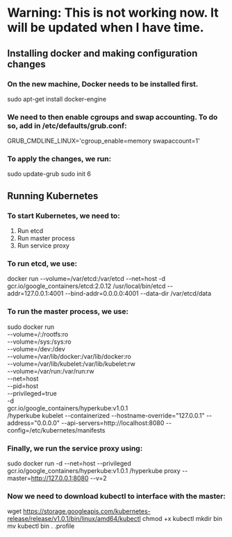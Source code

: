 # Warning: This is not working now. It will be updated when I have time.

## Installing docker and making configuration changes

### On the new machine, Docker needs to be installed first.

sudo apt-get install docker-engine

### We need to then enable cgroups and swap accounting. To do so, add in /etc/defaults/grub.conf:

GRUB_CMDLINE_LINUX='cgroup_enable=memory swapaccount=1'

### To apply the changes, we run:

sudo update-grub
sudo init 6

## Running Kubernetes

### To start Kubernetes, we need to:
1) Run etcd
2) Run master process
3) Run service proxy

### To run etcd, we use:

docker run --volume=/var/etcd:/var/etcd --net=host -d gcr.io/google_containers/etcd:2.0.12 /usr/local/bin/etcd --addr=127.0.0.1:4001 --bind-addr=0.0.0.0:4001 --data-dir /var/etcd/data

### To run the master process, we use:

sudo docker run \
--volume=/:/rootfs:ro \
--volume=/sys:/sys:ro \
--volume=/dev:/dev \
--volume=/var/lib/docker:/var/lib/docker:ro \
--volume=/var/lib/kubelet:/var/lib/kubelet:rw \
--volume=/var/run:/var/run:rw \
--net=host \
--pid=host \
--privileged=true \
-d \
gcr.io/google_containers/hyperkube:v1.0.1 \
/hyperkube kubelet --containerized --hostname-override="127.0.0.1" --address="0.0.0.0" --api-servers=http://localhost:8080 --config=/etc/kubernetes/manifests

### Finally, we run the service proxy using:

sudo docker run -d --net=host --privileged gcr.io/google_containers/hyperkube:v1.0.1 /hyperkube proxy --master=http://127.0.0.1:8080 --v=2

### Now we need to download kubectl to interface with the master:

wget https://storage.googleapis.com/kubernetes-release/release/v1.0.1/bin/linux/amd64/kubectl
chmod +x kubectl
mkdir bin
mv kubectl bin
. .profile
